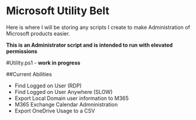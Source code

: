 # Microsoft Utility Belt

Here is where I will be storing any scripts I create to make Administration of Microsoft products easier.

**This is an Administrator script and is intended to run with elevated permissions**

#Utility.ps1 - **work in progress**

##Current Abilities

* Find Logged on User (RDP)
* Find Logged on User Anywhere (SLOW)
* Export Local Domain user information to M365
* M365 Exchange Calendar Admninistration
* Export OneDrive Usage to a CSV

